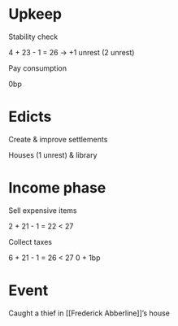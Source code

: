 # Upkeep

Stability check

4 + 23 - 1 = 26 → +1 unrest (2 unrest)

Pay consumption

0bp

# Edicts

Create & improve settlements

Houses (1 unrest) & library

# Income phase

Sell expensive items

2 + 21 - 1 = 22 < 27

Collect taxes

6 + 21 - 1 = 26 < 27 0 + 1bp

# Event

Caught a thief in [[Frederick Abberline]]’s house